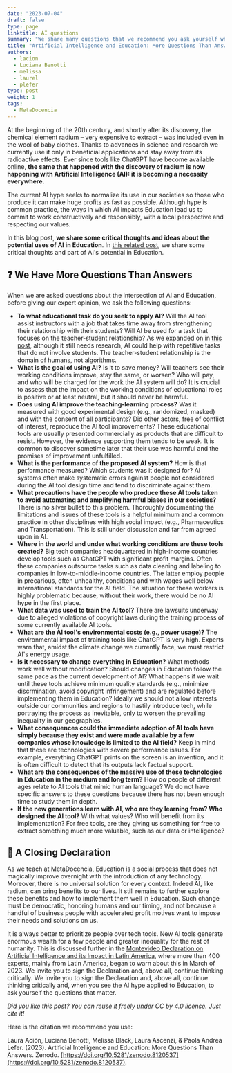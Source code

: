 ```yaml
---
date: "2023-07-04"
draft: false
type: page
linktitle: AI questions
summary: "We share many questions that we recommend you ask yourself when you see AI applied to Education."
title: "Artificial Intelligence and Education: More Questions Than Answers"
authors:
  - lacion
  - Luciana Benotti
  - melissa
  - laurel
  - plefer
type: post
weight: 1
tags: 
  - MetaDocencia 
---
```


At the beginning of the 20th century, and shortly after its discovery, the chemical element radium – very expensive to extract – was included even in the wool of baby clothes. Thanks to advances in science and research we currently use it only in beneficial applications and stay away from its radioactive effects. Ever since tools like ChatGPT have become available online, **the same that happened with the discovery of radium is now happening with Artificial Intelligence (AI): it is becoming a necessity everywhere.**

The current AI hype seeks to normalize its use in our societies so those who produce it can make huge profits as fast as possible. Although hype is common practice, the ways in which AI impacts Education lead us to commit to work constructively and responsibly, with a local perspective and respecting our values.

In this blog post, **we share some critical thoughts and ideas about the potential uses of AI in Education**. In [this related post](https://www.metadocencia.org/en/post/ai-reflections/), we share some critical thoughts and part of AI's potential in Education.

## ❓ We Have More Questions Than Answers
When we are asked questions about the intersection of AI and Education, before giving our expert opinion, we ask the following questions:
- **To what educational task do you seek to apply AI?** Will the AI tool assist instructors with a job that takes time away from strengthening their relationship with their students? Will AI be used for a task that focuses on the teacher-student relationship? As we expanded on in [this post](https://www.metadocencia.org/en/post/ai-reflections/), although it still needs research, AI could help with repetitive tasks that do not involve students. The teacher-student relationship is the domain of humans, not algorithms.
- **What is the goal of using AI?** Is it to save money? Will teachers see their working conditions improve, stay the same, or worsen? Who will pay, and who will be charged for the work the AI system will do? It is crucial to assess that the impact on the working conditions of educational roles is positive or at least neutral, but it should never be harmful.
- **Does using AI improve the teaching-learning process?** Was it measured with good experimental design (e.g., randomized, masked) and with the consent of all participants? Did other actors, free of conflict of interest, reproduce the AI tool improvements? These educational tools are usually presented commercially as products that are difficult to resist. However, the evidence supporting them tends to be weak. It is common to discover sometime later that their use was harmful and the promises of improvement unfulfilled.
- **What is the performance of the proposed AI system?** How is that performance measured? Which students was it designed for? AI systems often make systematic errors against people not considered during the AI tool design time and tend to discriminate against them.
- **What precautions have the people who produce these AI tools taken to avoid automating and amplifying harmful biases in our societies?** There is no silver bullet to this problem. Thoroughly documenting the limitations and issues of these tools is a helpful minimum and a common practice in other disciplines with high social impact (e.g., Pharmaceutics and Transportation). This is still under discussion and far from agreed upon in AI.
- **Where in the world and under what working conditions are these tools created?** Big tech companies headquartered in high-income countries develop tools such as ChatGPT with significant profit margins. Often these companies outsource tasks such as data cleaning and labeling to companies in low-to-middle-income countries. The latter employ people in precarious, often unhealthy, conditions and with wages well below international standards for the AI field. The situation for these workers is highly problematic because, without their work, there would be no AI hype in the first place.
- **What data was used to train the AI tool?** There are lawsuits underway due to alleged violations of copyright laws during the training process of some currently available AI tools.
- **What are the AI tool's environmental costs (e.g., power usage)?** The environmental impact of training tools like ChatGPT is very high. Experts warn that, amidst the climate change we currently face, we must restrict AI's energy usage.
- **Is it necessary to change everything in Education?** What methods work well without modification? Should changes in Education follow the same pace as the current development of AI? What happens if we wait until these tools achieve minimum quality standards (e.g., minimize discrmination, avoid copyright infringement) and are regulated before implementing them in Education? Ideally we should not allow interests outside our communities and regions to hastily introduce tech, while portraying the process as inevitable, only to worsen the prevailing inequality in our geographies.
- **What consequences could the immediate adoption of AI tools have simply because they exist and were made available by a few companies whose knowledge is limited to the AI field?** Keep in mind that these are technologies with severe performance issues. For example, everything ChatGPT prints on the screen is an invention, and it is often difficult to detect that its outputs lack factual support.
- **What are the consequences of the massive use of these technologies in Education in the medium and long term?** How do people of different ages relate to AI tools that mimic human language? We do not have specific answers to these questions because there has not been enough time to study them in depth.
- **If the new generations learn with AI, who are they learning from? Who designed the AI tool?** With what values? Who will benefit from its implementation? For free tools, are they giving us something for free to extract something much more valuable, such as our data or intelligence?

## 🥁 A Closing Declaration
As we teach at MetaDocencia, Education is a social process that does not magically improve overnight with the introduction of any technology. Moreover, there is no universal solution for every context. Indeed AI, like radium, can bring benefits to our lives. It still remains to further explore these benefits and how to implement them well in Education. Such change must be democratic, honoring humans and our timing, and not because a handful of business people with accelerated profit motives want to impose their needs and solutions on us.

It is always better to prioritize people over tech tools. New AI tools generate enormous wealth for a few people and greater inequality for the rest of humanity. This is discussed further in the [Montevideo Declaration on Artificial Intelligence and its Impact in Latin America](https://docs.google.com/forms/d/e/1FAIpQLSeFi2ufrXYRP5ZVEoLCv3oOr85MBBXNUdJYmybLkR5zQ9h5ow/viewform), where more than 400 experts, mainly from Latin America, began to warn about this in March of 2023. We invite you to sign the Declaration and, above all, continue thinking critically. We invite you to sign the Declaration and, above all, continue thinking critically and, when you see the AI hype applied to Education, to ask yourself the questions that matter.


*Did you like this post? You can reuse it freely under CC by 4.0 license. Just cite it!*

Here is the citation we recommend you use: 

Laura Ación, Luciana Benotti, Melissa Black, Laura Ascenzi, & Paola Andrea Lefer. (2023). Artificial Intelligence and Education: More Questions Than Answers. Zenodo. [https://doi.org/10.5281/zenodo.8120537](https://doi.org/10.5281/zenodo.8120537).
